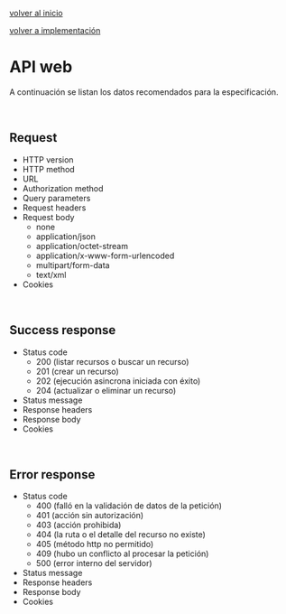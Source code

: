 [volver al inicio](/readme.md)

[volver a implementación](/docs/phases/implementation.md)

# API web

A continuación se listan los datos recomendados para la especificación.

<br>

## Request

- HTTP version
- HTTP method
- URL
- Authorization method
- Query parameters
- Request headers
- Request body
    - none
    - application/json
    - application/octet-stream
    - application/x-www-form-urlencoded
    - multipart/form-data
    - text/xml
- Cookies

<br>

## Success response

- Status code
    - 200 (listar recursos o buscar un recurso)
    - 201 (crear un recurso)
    - 202 (ejecución asincrona iniciada con éxito)
    - 204 (actualizar o eliminar un recurso)
- Status message
- Response headers
- Response body
- Cookies

<br>

## Error response

- Status code
    - 400 (falló en la validación de datos de la petición)
    - 401 (acción sin autorización)
    - 403 (acción prohibida)
    - 404 (la ruta o el detalle del recurso no existe)
    - 405 (método http no permitido)
    - 409 (hubo un conflicto al procesar la petición)
    - 500 (error interno del servidor)
- Status message
- Response headers
- Response body
- Cookies